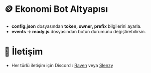# 🪙 Ekonomi Bot Altyapısı

- **config.json** dosyasından **token, owner, prefix** bilgilerini ayarla.
- **events -> ready.js** dosyasından botun durumunu değiştirebilirsin.

# 🔎 İletişim

- Her türlü iletişim için Discord : [Raven](https://discord.gg/altyapilar) veya [Slenzy](https://discord.com/users/1070795507082985524)
